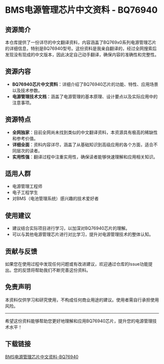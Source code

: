 # BMS电源管理芯片中文资料 - BQ76940

## 资源简介

本仓库提供了一份详尽的中文翻译资料，内容涵盖了BQ769x0系列电源管理芯片的详细信息，特别是BQ76940型号。这份资料是我亲自翻译的，经过全网搜索后发现没有现成的中文版本，因此决定自己动手翻译，确保内容的准确性和完整性。

## 资源内容

- **BQ76940芯片中文资料**：详细介绍了BQ76940芯片的功能、特性、应用场景以及技术参数。
- **电源管理技术文档**：涵盖了电源管理的基本原理、设计要点以及实际应用中的注意事项。

## 资源特点

- **全网独家**：目前全网尚未找到类似的中文翻译资料，本资源具有极高的稀缺性和参考价值。
- **详细全面**：资料内容详尽，涵盖了从基础知识到高级应用的各个方面，适合不同层次的读者。
- **实用性强**：翻译过程中注重实用性，确保读者能够快速理解和应用相关知识。

## 适用人群

- 电源管理工程师
- 电子工程学生
- 对BMS（电池管理系统）感兴趣的技术爱好者

## 使用建议

- 建议结合实际项目进行学习，以加深对BQ76940芯片的理解。
- 可以与其他电源管理芯片进行对比学习，提升对电源管理技术的整体认知。

## 贡献与反馈

如果您在使用过程中发现任何问题或有改进建议，欢迎通过仓库的Issue功能提出。您的反馈将帮助我们不断完善这份资料。

## 免责声明

本资料仅供学习和研究使用，不构成任何商业用途的建议。使用者需自行承担使用风险。

---

希望这份资料能够帮助您更好地理解和应用BQ76940芯片，提升您的电源管理技术水平！

## 下载链接

[BMS电源管理芯片中文资料-BQ76940](https://pan.quark.cn/s/ce39b9fadadc)